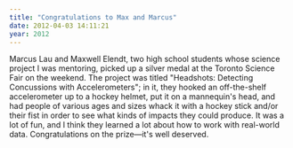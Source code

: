 ```yaml
---
title: "Congratulations to Max and Marcus"
date: 2012-04-03 14:11:21
year: 2012
---
```

Marcus Lau and Maxwell Elendt, two high school students whose science project I was mentoring, picked up a silver medal at the Toronto Science Fair on the weekend. The project was titled "Headshots: Detecting Concussions with Accelerometers"; in it, they hooked an off-the-shelf accelerometer up to a hockey helmet, put it on a mannequin's head, and had people of various ages and sizes whack it with a hockey stick and/or their fist in order to see what kinds of impacts they could produce. It was a lot of fun, and I think they learned a lot about how to work with real-world data. Congratulations on the prize&mdash;it's well deserved.
